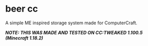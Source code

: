 # beer cc
A simple ME inspired storage system made for ComputerCraft.

***NOTE: THIS WAS MADE AND TESTED ON CC:TWEAKED 1.100.5 (Minecraft 1.18.2)***
